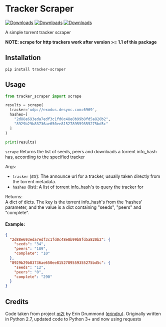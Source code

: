 # Tracker Scraper

[![Downloads](https://pepy.tech/badge/tracker-scraper)](https://pepy.tech/project/tracker-scraper)
[![Downloads](https://pepy.tech/badge/tracker-scraper/month)](https://pepy.tech/project/tracker-scraper/month)
[![Downloads](https://pepy.tech/badge/tracker-scraper/week)](https://pepy.tech/project/tracker-scraper/week)

A simple torrent tracker scraper

**NOTE: scrape for http trackers work after version >= 1.1 of this package**

## Installation

`pip install tracker-scraper`

## Usage

```python
from tracker_scraper import scrape

results = scrape(
  tracker='udp://exodus.desync.com:6969',
  hashes=[
    "2d88e693eda7edf3c1fd0c48e8b99b8fd5a820b2",
    "8929b29b83736ae650ee8152789559355275bd5c"
  ]
)

print(results)
```

`scrape` Returns the list of seeds, peers and downloads a torrent info_hash has, according to the specified tracker

Args:

- `tracker` (str): The announce url for a tracker, usually taken directly from the torrent metadata.
- `hashes` (list): A list of torrent info_hash's to query the tracker for

Returns:  
A dict of dicts. The key is the torrent info_hash's from the 'hashes' parameter,
and the value is a dict containing "seeds", "peers" and "complete".

#### Example:

```json
{
  "2d88e693eda7edf3c1fd0c48e8b99b8fd5a820b2": {
    "seeds": "34",
    "peers": "189",
    "complete": "10"
  },
  "8929b29b83736ae650ee8152789559355275bd5c": {
    "seeds": "12",
    "peers": "0",
    "complete": "290"
  }
}
```

## Credits

Code taken from project [m2t](https://github.com/erindru/m2t/blob/master/m2t/scraper.py) by Erin Drummond ([erindru](https://github.com/erindru)). Originally written in Python 2.7, updated code to Python 3+ and now using requests

